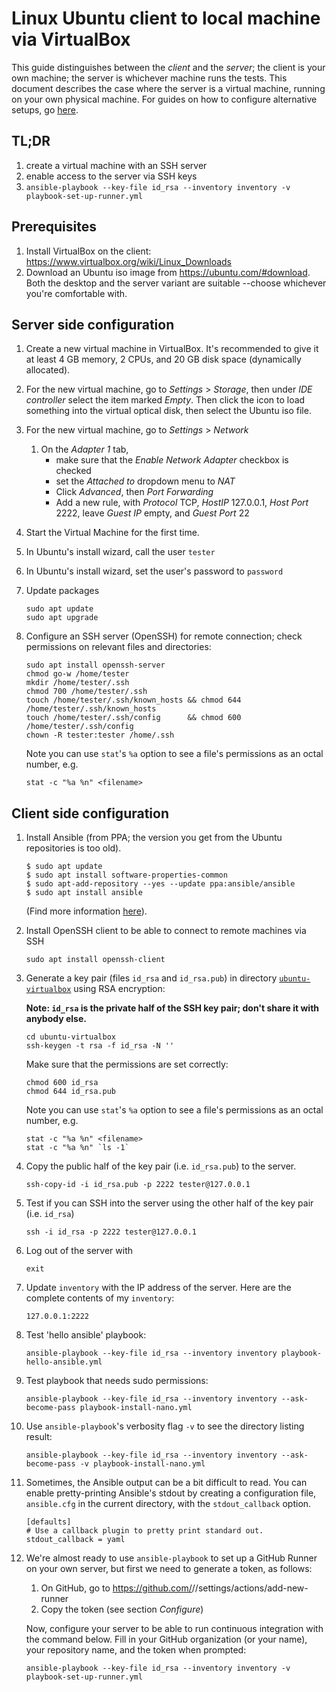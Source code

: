# Linux Ubuntu client to local machine via VirtualBox

This guide distinguishes between the _client_ and the _server_; the client is your own machine; the server is whichever
machine runs the tests. This document describes the case where the server is a virtual machine, running on your own
physical machine. For guides on how to configure alternative setups, go [here](/README.md).

## TL;DR

1. create a virtual machine with an SSH server
1. enable access to the server via SSH keys
1. ``ansible-playbook --key-file id_rsa --inventory inventory -v playbook-set-up-runner.yml``

## Prerequisites

1. Install VirtualBox on the client: https://www.virtualbox.org/wiki/Linux_Downloads
1. Download an Ubuntu iso image from https://ubuntu.com/#download. Both the desktop and the server variant are
suitable --choose whichever you're comfortable with.

## Server side configuration

1. Create a new virtual machine in VirtualBox. It's recommended to give it at least 4 GB memory, 2 CPUs, and 20 GB disk space (dynamically allocated).
1. For the new virtual machine, go to _Settings_ > _Storage_, then under _IDE controller_ select the item marked _Empty_. Then click the icon to load something into the virtual optical disk, then select the Ubuntu iso file.
1. For the new virtual machine, go to _Settings_ > _Network_
    1. On the _Adapter 1_ tab,
        - make sure that the _Enable Network Adapter_ checkbox is checked
        - set the _Attached to_ dropdown menu to _NAT_
        - Click _Advanced_, then _Port Forwarding_
        - Add a new rule, with _Protocol_ TCP, _HostIP_ 127.0.0.1, _Host Port_ 2222, leave _Guest IP_ empty, and _Guest Port_ 22
1. Start the Virtual Machine for the first time.
1. In Ubuntu's install wizard, call the user ``tester``
1. In Ubuntu's install wizard, set the user's password to ``password``
1. Update packages

    ```
    sudo apt update
    sudo apt upgrade
    ```

1. Configure an SSH server (OpenSSH) for remote connection; check permissions on relevant files and directories:

    ```
    sudo apt install openssh-server
    chmod go-w /home/tester
    mkdir /home/tester/.ssh
    chmod 700 /home/tester/.ssh
    touch /home/tester/.ssh/known_hosts && chmod 644 /home/tester/.ssh/known_hosts
    touch /home/tester/.ssh/config      && chmod 600 /home/tester/.ssh/config
    chown -R tester:tester /home/.ssh
    ```

    Note you can use ``stat``'s ``%a`` option to see a file's permissions as an octal number, e.g.

    ```shell
    stat -c "%a %n" <filename>
    ```

## Client side configuration

1. Install Ansible (from PPA; the version you get from the Ubuntu repositories is too old).

    ```shell
    $ sudo apt update
    $ sudo apt install software-properties-common
    $ sudo apt-add-repository --yes --update ppa:ansible/ansible
    $ sudo apt install ansible
    ```

    (Find more information [here](https://docs.ansible.com/ansible/latest/installation_guide/intro_installation.html#installing-ansible-on-ubuntu)).

1. Install OpenSSH client to be able to connect to remote machines via SSH

    ```shell
    sudo apt install openssh-client
    ```

1. Generate a key pair (files ``id_rsa`` and ``id_rsa.pub``) in directory [``ubuntu-virtualbox``](/ubuntu-virtualbox) using RSA encryption:

    **Note: ``id_rsa`` is the private half of the SSH key pair; don't share it with anybody else.**

    ```shell
    cd ubuntu-virtualbox
    ssh-keygen -t rsa -f id_rsa -N ''
    ```

    Make sure that the permissions are set correctly:

    ```
    chmod 600 id_rsa
    chmod 644 id_rsa.pub
    ```

    Note you can use ``stat``'s ``%a`` option to see a file's permissions as an octal number, e.g.

    ```shell
    stat -c "%a %n" <filename>
    stat -c "%a %n" `ls -1`
    ```


1. Copy the public half of the key pair (i.e. ``id_rsa.pub``) to the server.

    ```shell
    ssh-copy-id -i id_rsa.pub -p 2222 tester@127.0.0.1
    ```

1. Test if you can SSH into the server using the other half of the key pair (i.e. ``id_rsa``)

    ```shell
    ssh -i id_rsa -p 2222 tester@127.0.0.1
    ```

1. Log out of the server with

    ```shell
    exit
    ```

1. Update ``inventory`` with the IP address of the server. Here are the complete contents of my ``inventory``:

    ```shell
    127.0.0.1:2222
    ```

1. Test 'hello ansible' playbook:

    ```
    ansible-playbook --key-file id_rsa --inventory inventory playbook-hello-ansible.yml
    ```

1. Test playbook that needs sudo permissions:

    ```
    ansible-playbook --key-file id_rsa --inventory inventory --ask-become-pass playbook-install-nano.yml
    ```

1. Use ``ansible-playbook``'s verbosity flag ``-v`` to see the directory listing result:

    ```
    ansible-playbook --key-file id_rsa --inventory inventory --ask-become-pass -v playbook-install-nano.yml
    ```

1. Sometimes, the Ansible output can be a bit difficult to read. You can enable pretty-printing Ansible's stdout by
   creating a configuration file, ``ansible.cfg`` in the current directory, with the ``stdout_callback`` option.

    ```
    [defaults]
    # Use a callback plugin to pretty print standard out.
    stdout_callback = yaml
    ```

1. We're almost ready to use ``ansible-playbook`` to set up a GitHub Runner on your own server, but first we need to generate a token, as follows:

    1. On GitHub, go to https://github.com/<org>/<repo>/settings/actions/add-new-runner
    1. Copy the token (see section _Configure_)

    Now, configure your server to be able to run continuous integration with the command below. Fill in your GitHub organization (or your name), your repository name, and the token when prompted:

    ```
    ansible-playbook --key-file id_rsa --inventory inventory -v playbook-set-up-runner.yml
    ```
